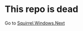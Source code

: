 # This repo is dead

Go to [Squirrel.Windows.Next](https://github.com/squirrel/squirrel.windows.next)
